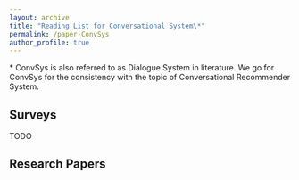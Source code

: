 ```yaml
---
layout: archive
title: "Reading List for Conversational System\*"
permalink: /paper-ConvSys
author_profile: true
---
```


\* ConvSys is also referred to as Dialogue System in literature. We go for ConvSys for the consistency with the topic of Conversational Recommender System. 



## Surveys

TODO



## Research Papers